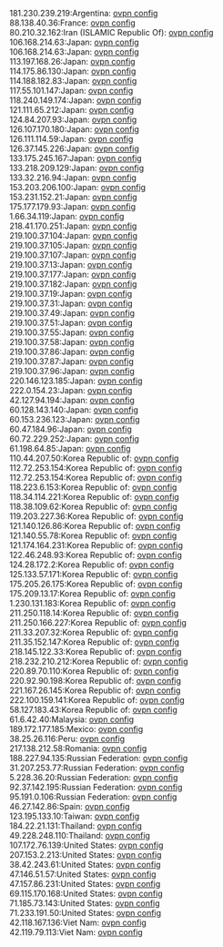 181.230.239.219:Argentina: [ovpn config](vpn/181_230_239_219.ovpn)  
88.138.40.36:France: [ovpn config](vpn/88_138_40_36.ovpn)  
80.210.32.162:Iran (ISLAMIC Republic Of): [ovpn config](vpn/80_210_32_162.ovpn)  
106.168.214.63:Japan: [ovpn config](vpn/106_168_214_63.ovpn)  
106.168.214.63:Japan: [ovpn config](vpn/106_168_214_63.ovpn)  
113.197.168.26:Japan: [ovpn config](vpn/113_197_168_26.ovpn)  
114.175.86.130:Japan: [ovpn config](vpn/114_175_86_130.ovpn)  
114.188.182.83:Japan: [ovpn config](vpn/114_188_182_83.ovpn)  
117.55.101.147:Japan: [ovpn config](vpn/117_55_101_147.ovpn)  
118.240.149.174:Japan: [ovpn config](vpn/118_240_149_174.ovpn)  
121.111.65.212:Japan: [ovpn config](vpn/121_111_65_212.ovpn)  
124.84.207.93:Japan: [ovpn config](vpn/124_84_207_93.ovpn)  
126.107.170.180:Japan: [ovpn config](vpn/126_107_170_180.ovpn)  
126.111.114.59:Japan: [ovpn config](vpn/126_111_114_59.ovpn)  
126.37.145.226:Japan: [ovpn config](vpn/126_37_145_226.ovpn)  
133.175.245.167:Japan: [ovpn config](vpn/133_175_245_167.ovpn)  
133.218.209.129:Japan: [ovpn config](vpn/133_218_209_129.ovpn)  
133.32.216.94:Japan: [ovpn config](vpn/133_32_216_94.ovpn)  
153.203.206.100:Japan: [ovpn config](vpn/153_203_206_100.ovpn)  
153.231.152.21:Japan: [ovpn config](vpn/153_231_152_21.ovpn)  
175.177.179.93:Japan: [ovpn config](vpn/175_177_179_93.ovpn)  
1.66.34.119:Japan: [ovpn config](vpn/1_66_34_119.ovpn)  
218.41.170.251:Japan: [ovpn config](vpn/218_41_170_251.ovpn)  
219.100.37.104:Japan: [ovpn config](vpn/219_100_37_104.ovpn)  
219.100.37.105:Japan: [ovpn config](vpn/219_100_37_105.ovpn)  
219.100.37.107:Japan: [ovpn config](vpn/219_100_37_107.ovpn)  
219.100.37.13:Japan: [ovpn config](vpn/219_100_37_13.ovpn)  
219.100.37.177:Japan: [ovpn config](vpn/219_100_37_177.ovpn)  
219.100.37.182:Japan: [ovpn config](vpn/219_100_37_182.ovpn)  
219.100.37.19:Japan: [ovpn config](vpn/219_100_37_19.ovpn)  
219.100.37.31:Japan: [ovpn config](vpn/219_100_37_31.ovpn)  
219.100.37.49:Japan: [ovpn config](vpn/219_100_37_49.ovpn)  
219.100.37.51:Japan: [ovpn config](vpn/219_100_37_51.ovpn)  
219.100.37.55:Japan: [ovpn config](vpn/219_100_37_55.ovpn)  
219.100.37.58:Japan: [ovpn config](vpn/219_100_37_58.ovpn)  
219.100.37.86:Japan: [ovpn config](vpn/219_100_37_86.ovpn)  
219.100.37.87:Japan: [ovpn config](vpn/219_100_37_87.ovpn)  
219.100.37.96:Japan: [ovpn config](vpn/219_100_37_96.ovpn)  
220.146.123.185:Japan: [ovpn config](vpn/220_146_123_185.ovpn)  
222.0.154.23:Japan: [ovpn config](vpn/222_0_154_23.ovpn)  
42.127.94.194:Japan: [ovpn config](vpn/42_127_94_194.ovpn)  
60.128.143.140:Japan: [ovpn config](vpn/60_128_143_140.ovpn)  
60.153.236.123:Japan: [ovpn config](vpn/60_153_236_123.ovpn)  
60.47.184.96:Japan: [ovpn config](vpn/60_47_184_96.ovpn)  
60.72.229.252:Japan: [ovpn config](vpn/60_72_229_252.ovpn)  
61.198.64.85:Japan: [ovpn config](vpn/61_198_64_85.ovpn)  
110.44.207.50:Korea Republic of: [ovpn config](vpn/110_44_207_50.ovpn)  
112.72.253.154:Korea Republic of: [ovpn config](vpn/112_72_253_154.ovpn)  
112.72.253.154:Korea Republic of: [ovpn config](vpn/112_72_253_154.ovpn)  
118.223.6.153:Korea Republic of: [ovpn config](vpn/118_223_6_153.ovpn)  
118.34.114.221:Korea Republic of: [ovpn config](vpn/118_34_114_221.ovpn)  
118.38.109.62:Korea Republic of: [ovpn config](vpn/118_38_109_62.ovpn)  
119.203.227.36:Korea Republic of: [ovpn config](vpn/119_203_227_36.ovpn)  
121.140.126.86:Korea Republic of: [ovpn config](vpn/121_140_126_86.ovpn)  
121.140.55.78:Korea Republic of: [ovpn config](vpn/121_140_55_78.ovpn)  
121.174.164.231:Korea Republic of: [ovpn config](vpn/121_174_164_231.ovpn)  
122.46.248.93:Korea Republic of: [ovpn config](vpn/122_46_248_93.ovpn)  
124.28.172.2:Korea Republic of: [ovpn config](vpn/124_28_172_2.ovpn)  
125.133.57.171:Korea Republic of: [ovpn config](vpn/125_133_57_171.ovpn)  
175.205.26.175:Korea Republic of: [ovpn config](vpn/175_205_26_175.ovpn)  
175.209.13.17:Korea Republic of: [ovpn config](vpn/175_209_13_17.ovpn)  
1.230.131.183:Korea Republic of: [ovpn config](vpn/1_230_131_183.ovpn)  
211.250.118.14:Korea Republic of: [ovpn config](vpn/211_250_118_14.ovpn)  
211.250.166.227:Korea Republic of: [ovpn config](vpn/211_250_166_227.ovpn)  
211.33.207.32:Korea Republic of: [ovpn config](vpn/211_33_207_32.ovpn)  
211.35.152.147:Korea Republic of: [ovpn config](vpn/211_35_152_147.ovpn)  
218.145.122.33:Korea Republic of: [ovpn config](vpn/218_145_122_33.ovpn)  
218.232.210.212:Korea Republic of: [ovpn config](vpn/218_232_210_212.ovpn)  
220.89.70.110:Korea Republic of: [ovpn config](vpn/220_89_70_110.ovpn)  
220.92.90.198:Korea Republic of: [ovpn config](vpn/220_92_90_198.ovpn)  
221.167.26.145:Korea Republic of: [ovpn config](vpn/221_167_26_145.ovpn)  
222.100.159.141:Korea Republic of: [ovpn config](vpn/222_100_159_141.ovpn)  
58.127.183.43:Korea Republic of: [ovpn config](vpn/58_127_183_43.ovpn)  
61.6.42.40:Malaysia: [ovpn config](vpn/61_6_42_40.ovpn)  
189.172.177.185:Mexico: [ovpn config](vpn/189_172_177_185.ovpn)  
38.25.26.116:Peru: [ovpn config](vpn/38_25_26_116.ovpn)  
217.138.212.58:Romania: [ovpn config](vpn/217_138_212_58.ovpn)  
188.227.94.135:Russian Federation: [ovpn config](vpn/188_227_94_135.ovpn)  
31.207.253.77:Russian Federation: [ovpn config](vpn/31_207_253_77.ovpn)  
5.228.36.20:Russian Federation: [ovpn config](vpn/5_228_36_20.ovpn)  
92.37.142.195:Russian Federation: [ovpn config](vpn/92_37_142_195.ovpn)  
95.191.0.106:Russian Federation: [ovpn config](vpn/95_191_0_106.ovpn)  
46.27.142.86:Spain: [ovpn config](vpn/46_27_142_86.ovpn)  
123.195.133.10:Taiwan: [ovpn config](vpn/123_195_133_10.ovpn)  
184.22.21.131:Thailand: [ovpn config](vpn/184_22_21_131.ovpn)  
49.228.248.110:Thailand: [ovpn config](vpn/49_228_248_110.ovpn)  
107.172.76.139:United States: [ovpn config](vpn/107_172_76_139.ovpn)  
207.153.2.213:United States: [ovpn config](vpn/207_153_2_213.ovpn)  
38.42.243.61:United States: [ovpn config](vpn/38_42_243_61.ovpn)  
47.146.51.57:United States: [ovpn config](vpn/47_146_51_57.ovpn)  
47.157.86.231:United States: [ovpn config](vpn/47_157_86_231.ovpn)  
69.115.170.168:United States: [ovpn config](vpn/69_115_170_168.ovpn)  
71.185.73.143:United States: [ovpn config](vpn/71_185_73_143.ovpn)  
71.233.191.50:United States: [ovpn config](vpn/71_233_191_50.ovpn)  
42.118.167.136:Viet Nam: [ovpn config](vpn/42_118_167_136.ovpn)  
42.119.79.113:Viet Nam: [ovpn config](vpn/42_119_79_113.ovpn)  
